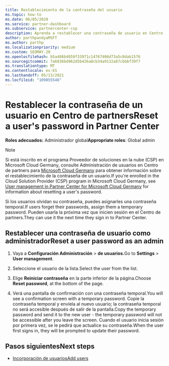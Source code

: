 ```yaml
---
title: Restablecimiento de la contraseña del usuario
ms.topic: how-to
ms.date: 06/05/2020
ms.service: partner-dashboard
ms.subservice: partnercenter-csp
description: Aprenda a restablecer una contraseña de usuario en Centro de partners. Los usuarios recibirán una contraseña temporal la próxima vez que inicien sesión Centro de partners.
author: parthpandyaMSFT
ms.author: parthp
ms.localizationpriority: medium
ms.custom: SEOMAY.20
ms.openlocfilehash: b5a486b4859f33971c14767406d73a5c0dab1576
ms.sourcegitcommit: 7a6836bd962d5b426a8cb34a9132a87cbbbf39f7
ms.translationtype: MT
ms.contentlocale: es-ES
ms.lasthandoff: 05/13/2021
ms.locfileid: "109855546"
---
```

# <a name="reset-a-users-password-in-partner-center"></a><span data-ttu-id="480a0-104">Restablecer la contraseña de un usuario en Centro de partners</span><span class="sxs-lookup"><span data-stu-id="480a0-104">Reset a user's password in Partner Center</span></span>

<span data-ttu-id="480a0-105">**Roles adecuados:** Administrador global</span><span class="sxs-lookup"><span data-stu-id="480a0-105">**Appropriate roles**: Global admin</span></span>

> [!NOTE]  
> <span data-ttu-id="480a0-106">Si está inscrito en el programa Proveedor de soluciones en la nube (CSP) en Microsoft Cloud Germany, consulte Administración de usuarios en Centro de partners para [Microsoft Cloud Germany](user-management-in-partner-center-for-microsoft-cloud-germany.md) para obtener información sobre el restablecimiento de la contraseña de un usuario.</span><span class="sxs-lookup"><span data-stu-id="480a0-106">If you're enrolled in the Cloud Solution Provider (CSP) program in Microsoft Cloud Germany, see [User management in Partner Center for Microsoft Cloud Germany](user-management-in-partner-center-for-microsoft-cloud-germany.md) for information about resetting a user's password.</span></span>

<span data-ttu-id="480a0-107">Si los usuarios olvidan su contraseña, puedes asignarles una contraseña temporal.</span><span class="sxs-lookup"><span data-stu-id="480a0-107">If users forget their passwords, assign them a temporary password.</span></span> <span data-ttu-id="480a0-108">Pueden usarla la próxima vez que inicien sesión en el Centro de partners.</span><span class="sxs-lookup"><span data-stu-id="480a0-108">They can use it the next time they sign in to Partner Center.</span></span>

## <a name="reset-a-user-password-as-an-admin"></a><span data-ttu-id="480a0-109">Restablecer una contraseña de usuario como administrador</span><span class="sxs-lookup"><span data-stu-id="480a0-109">Reset a user password as an admin</span></span>

1. <span data-ttu-id="480a0-110">Vaya a **Configuración Administración** &gt; **de usuarios.**</span><span class="sxs-lookup"><span data-stu-id="480a0-110">Go to **Settings** &gt; **User management**.</span></span>

2. <span data-ttu-id="480a0-111">Seleccione el usuario de la lista.</span><span class="sxs-lookup"><span data-stu-id="480a0-111">Select the user from the list.</span></span>

3. <span data-ttu-id="480a0-112">Elige **Reiniciar contraseña** en la parte inferior de la página.</span><span class="sxs-lookup"><span data-stu-id="480a0-112">Choose **Reset password**, at the bottom of the page.</span></span>

4. <span data-ttu-id="480a0-113">Verá una pantalla de confirmación con una contraseña temporal.</span><span class="sxs-lookup"><span data-stu-id="480a0-113">You will see a confirmation screen with a temporary password.</span></span> <span data-ttu-id="480a0-114">Copie la contraseña temporal y envíela al nuevo usuario; la contraseña temporal no será accesible después de salir de la pantalla.</span><span class="sxs-lookup"><span data-stu-id="480a0-114">Copy the temporary password and send it to the new user - the temporary password will not be accessible after you leave the screen.</span></span> <span data-ttu-id="480a0-115">Cuando el usuario inicia sesión por primera vez, se le pedirá que actualice su contraseña.</span><span class="sxs-lookup"><span data-stu-id="480a0-115">When the user first signs in, they will be prompted to update their password.</span></span>

## <a name="next-steps"></a><span data-ttu-id="480a0-116">Pasos siguientes</span><span class="sxs-lookup"><span data-stu-id="480a0-116">Next steps</span></span>

- [<span data-ttu-id="480a0-117">Incorporación de usuarios</span><span class="sxs-lookup"><span data-stu-id="480a0-117">Add users</span></span>](create-user-accounts-and-set-permissions.md)